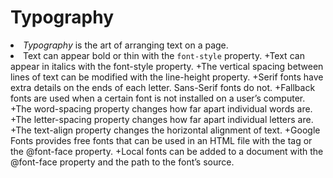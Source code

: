 <h1>Typography</h1>

<li><em>Typography</em> is the art of arranging text on a page.<br>
<li>Text can appear bold or thin with the <code class="code__2rdF32qjRVp7mMVBHuPwDS">font-style</code> property.
+Text can appear in italics with the font-style property.
+The vertical spacing between lines of text can be modified with the line-height property.
+Serif fonts have extra details on the ends of each letter. Sans-Serif fonts do not.
+Fallback fonts are used when a certain font is not installed on a user’s computer.
+The word-spacing property changes how far apart individual words are.
+The letter-spacing property changes how far apart individual letters are.
+The text-align property changes the horizontal alignment of text.
+Google Fonts provides free fonts that can be used in an HTML file with the <link> tag or the @font-face property.
+Local fonts can be added to a document with the @font-face property and the path to the font’s source.
